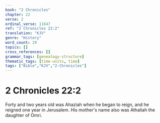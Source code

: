 ```yaml
---
book: "2 Chronicles"
chapter: 22
verse: 2
ordinal_verse: 11647
ref: "2 Chronicles 22:2"
translation: "KJV"
genre: "History"
word_count: 29
topics: []
cross_references: []
grammar_tags: [genealogy-structure]
thematic_tags: [time-units, time]
tags: ["Bible","KJV","2-Chronicles"]
---
```


# 2 Chronicles 22:2

Forty and two years old was Ahaziah when he began to reign, and he reigned one year in Jerusalem. His mother's name also was Athaliah the daughter of Omri.

